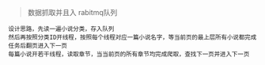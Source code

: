 > 数据抓取并且入 rabitmq队列

    设计思路，先读一遍小说分类，存入队列
    然后再按照分类ID开线程，按照每个线程对应一篇小说名字，等当前页的最上层所有小说都完成任务后翻页进入下一页
    每篇小说开若干线程，读取章节，当当前页的所有章节均完成爬取，查找下一页并进入下一页